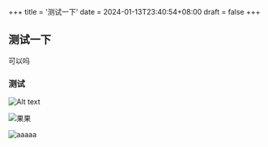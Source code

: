 +++
title = '测试一下'
date = 2024-01-13T23:40:54+08:00
draft = false
+++

## 测试一下
可以吗
### 测试
![Alt text](http://view.lixingyong.com/images/2024/01/04/20c59b27ff486a9936bce220d12f610f3744ab0e.jpg1256w_1778h_web-article-pic.md.webp)

![果果](https://gg.buxku.com/upload/article/bc7ad869606f341d6414dab3a505eda5.webp)

![aaaaa](/images/ff4a5b2f3b7d4cb84229f44ca610176f.webp)
